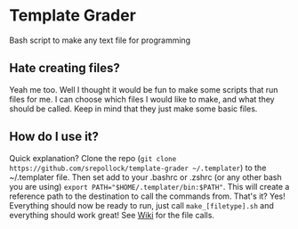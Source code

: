 # Template Grader
Bash script to make any text file for programming

## Hate creating files?
Yeah me too. Well I thought it would be fun to make some scripts that run files for me. I can choose which files I would like to make, and what they should be called. Keep in mind that they just make some basic files.

## How do I use it?
Quick explanation?  Clone the repo (`git clone https://github.com/srepollock/template-grader ~/.templater`) to the ~/.templater file.  Then set add to your .bashrc or .zshrc (or any other bash you are using) `export PATH="$HOME/.templater/bin:$PATH"`. This will create a reference path to the destination to call the commands from.
That's it? Yes!  Everything should now be ready to run, just call `make_[filetype].sh` and everything should work great! See [Wiki](https://github.com/srepollock/template-grader/wiki) for the file calls.
